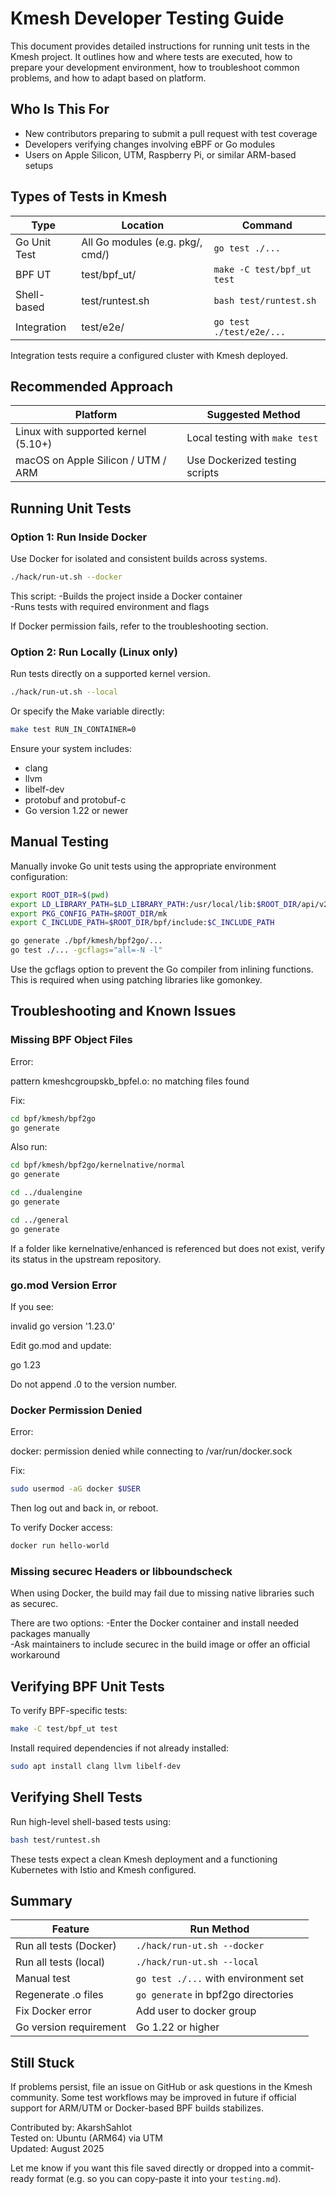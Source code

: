 
# Kmesh Developer Testing Guide

This document provides detailed instructions for running unit tests in the Kmesh project. It outlines how and where tests are executed, how to prepare your development environment, how to troubleshoot common problems, and how to adapt based on platform.

## Who Is This For

- New contributors preparing to submit a pull request with test coverage  
- Developers verifying changes involving eBPF or Go modules  
- Users on Apple Silicon, UTM, Raspberry Pi, or similar ARM-based setups  

## Types of Tests in Kmesh

| Type         | Location                           | Command                              |
|--------------|-------------------------------------|---------------------------------------|
| Go Unit Test | All Go modules (e.g. pkg/, cmd/)    | `go test ./...`                       |
| BPF UT       | test/bpf_ut/                        | `make -C test/bpf_ut test`            |
| Shell-based  | test/runtest.sh                     | `bash test/runtest.sh`                |
| Integration  | test/e2e/                           | `go test ./test/e2e/...`              |

Integration tests require a configured cluster with Kmesh deployed.

## Recommended Approach

| Platform                          | Suggested Method                     |
|-----------------------------------|--------------------------------------|
| Linux with supported kernel (5.10+) | Local testing with `make test`       |
| macOS on Apple Silicon / UTM / ARM | Use Dockerized testing scripts       |

## Running Unit Tests

### Option 1: Run Inside Docker

Use Docker for isolated and consistent builds across systems.

```bash
./hack/run-ut.sh --docker
```

This script:
-Builds the project inside a Docker container  
-Runs tests with required environment and flags

If Docker permission fails, refer to the troubleshooting section.

### Option 2: Run Locally (Linux only)

Run tests directly on a supported kernel version.

```bash
./hack/run-ut.sh --local
```

Or specify the Make variable directly:

```bash
make test RUN_IN_CONTAINER=0
```

Ensure your system includes:

- clang  
- llvm  
- libelf-dev  
- protobuf and protobuf-c  
- Go version 1.22 or newer

## Manual Testing

Manually invoke Go unit tests using the appropriate environment configuration:

```bash
export ROOT_DIR=$(pwd)
export LD_LIBRARY_PATH=$LD_LIBRARY_PATH:/usr/local/lib:$ROOT_DIR/api/v2-c:$ROOT_DIR/bpf/deserialization_to_bpf_map
export PKG_CONFIG_PATH=$ROOT_DIR/mk
export C_INCLUDE_PATH=$ROOT_DIR/bpf/include:$C_INCLUDE_PATH

go generate ./bpf/kmesh/bpf2go/...
go test ./... -gcflags="all=-N -l"
```

Use the gcflags option to prevent the Go compiler from inlining functions. This is required when using patching libraries like gomonkey.

## Troubleshooting and Known Issues

### Missing BPF Object Files

Error:

pattern kmeshcgroupskb_bpfel.o: no matching files found

Fix:

```bash
cd bpf/kmesh/bpf2go
go generate
```

Also run:

```bash
cd bpf/kmesh/bpf2go/kernelnative/normal
go generate

cd ../dualengine
go generate

cd ../general
go generate
```

If a folder like kernelnative/enhanced is referenced but does not exist, verify its status in the upstream repository.

### go.mod Version Error

If you see:

invalid go version '1.23.0'

Edit go.mod and update:

go 1.23

Do not append .0 to the version number.

### Docker Permission Denied

Error:

docker: permission denied while connecting to /var/run/docker.sock

Fix:

```bash
sudo usermod -aG docker $USER
```

Then log out and back in, or reboot.

To verify Docker access:

```bash
docker run hello-world
```

### Missing securec Headers or libboundscheck

When using Docker, the build may fail due to missing native libraries such as securec.

There are two options:
-Enter the Docker container and install needed packages manually  
-Ask maintainers to include securec in the build image or offer an official workaround  

## Verifying BPF Unit Tests

To verify BPF-specific tests:

```bash
make -C test/bpf_ut test
```

Install required dependencies if not already installed:

```bash
sudo apt install clang llvm libelf-dev
```

## Verifying Shell Tests

Run high-level shell-based tests using:

```bash
bash test/runtest.sh
```

These tests expect a clean Kmesh deployment and a functioning Kubernetes with Istio and Kmesh configured.

## Summary

| Feature                  | Run Method                            |
|--------------------------|----------------------------------------|
| Run all tests (Docker)   | `./hack/run-ut.sh --docker`           |
| Run all tests (local)    | `./hack/run-ut.sh --local`            |
| Manual test              | `go test ./...` with environment set  |
| Regenerate .o files      | `go generate` in bpf2go directories   |
| Fix Docker error         | Add user to docker group              |
| Go version requirement   | Go 1.22 or higher                     |

## Still Stuck

If problems persist, file an issue on GitHub or ask questions in the Kmesh community. Some test workflows may be improved in future if official support for ARM/UTM or Docker-based BPF builds stabilizes.

Contributed by: AkarshSahlot  
Tested on: Ubuntu (ARM64) via UTM  
Updated: August 2025

Let me know if you want this file saved directly or dropped into a commit-ready format (e.g. so you can copy-paste it into your `testing.md`).
